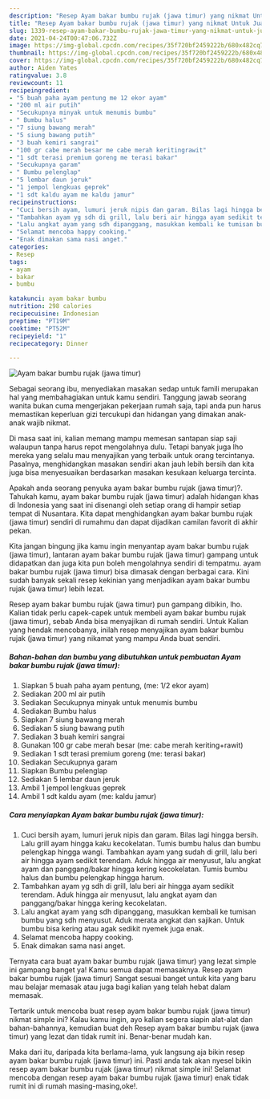 ```yaml
---
description: "Resep Ayam bakar bumbu rujak (jawa timur) yang nikmat Untuk Jualan"
title: "Resep Ayam bakar bumbu rujak (jawa timur) yang nikmat Untuk Jualan"
slug: 1339-resep-ayam-bakar-bumbu-rujak-jawa-timur-yang-nikmat-untuk-jualan
date: 2021-04-24T00:47:06.732Z
image: https://img-global.cpcdn.com/recipes/35f720bf2459222b/680x482cq70/ayam-bakar-bumbu-rujak-jawa-timur-foto-resep-utama.jpg
thumbnail: https://img-global.cpcdn.com/recipes/35f720bf2459222b/680x482cq70/ayam-bakar-bumbu-rujak-jawa-timur-foto-resep-utama.jpg
cover: https://img-global.cpcdn.com/recipes/35f720bf2459222b/680x482cq70/ayam-bakar-bumbu-rujak-jawa-timur-foto-resep-utama.jpg
author: Aiden Yates
ratingvalue: 3.8
reviewcount: 11
recipeingredient:
- "5 buah paha ayam pentung me 12 ekor ayam"
- "200 ml air putih"
- "Secukupnya minyak untuk menumis bumbu"
- " Bumbu halus"
- "7 siung bawang merah"
- "5 siung bawang putih"
- "3 buah kemiri sangrai"
- "100 gr cabe merah besar me cabe merah keritingrawit"
- "1 sdt terasi premium goreng me terasi bakar"
- "Secukupnya garam"
- " Bumbu pelenglap"
- "5 lembar daun jeruk"
- "1 jempol lengkuas geprek"
- "1 sdt kaldu ayam me kaldu jamur"
recipeinstructions:
- "Cuci bersih ayam, lumuri jeruk nipis dan garam. Bilas lagi hingga bersih. Lalu grill ayam hingga kaku kecokelatan. Tumis bumbu halus dan bumbu pelengkap hingga wangi. Tambahkan ayam yang sudah di grill, lalu beri air hingga ayam sedikit terendam. Aduk hingga air menyusut, lalu angkat ayam dan panggang/bakar hingga kering kecokelatan. Tumis bumbu halus dan bumbu pelengkap hingga harum."
- "Tambahkan ayam yg sdh di grill, lalu beri air hingga ayam sedikit terendam. Aduk hingga air menyusut, lalu angkat ayam dan panggang/bakar hingga kering kecokelatan."
- "Lalu angkat ayam yang sdh dipanggang, masukkan kembali ke tumisan bumbu yang sdh menyusut. Aduk merata angkat dan sajikan. Untuk bumbu bisa kering atau agak sedikit nyemek juga enak."
- "Selamat mencoba happy cooking."
- "Enak dimakan sama nasi anget."
categories:
- Resep
tags:
- ayam
- bakar
- bumbu

katakunci: ayam bakar bumbu 
nutrition: 298 calories
recipecuisine: Indonesian
preptime: "PT19M"
cooktime: "PT52M"
recipeyield: "1"
recipecategory: Dinner

---
```



![Ayam bakar bumbu rujak (jawa timur)](https://img-global.cpcdn.com/recipes/35f720bf2459222b/680x482cq70/ayam-bakar-bumbu-rujak-jawa-timur-foto-resep-utama.jpg)

Sebagai seorang ibu, menyediakan masakan sedap untuk famili merupakan hal yang membahagiakan untuk kamu sendiri. Tanggung jawab seorang  wanita bukan cuma mengerjakan pekerjaan rumah saja, tapi anda pun harus memastikan keperluan gizi tercukupi dan hidangan yang dimakan anak-anak wajib nikmat.

Di masa  saat ini, kalian memang mampu memesan santapan siap saji walaupun tanpa harus repot mengolahnya dulu. Tetapi banyak juga lho mereka yang selalu mau menyajikan yang terbaik untuk orang tercintanya. Pasalnya, menghidangkan masakan sendiri akan jauh lebih bersih dan kita juga bisa menyesuaikan berdasarkan masakan kesukaan keluarga tercinta. 



Apakah anda seorang penyuka ayam bakar bumbu rujak (jawa timur)?. Tahukah kamu, ayam bakar bumbu rujak (jawa timur) adalah hidangan khas di Indonesia yang saat ini disenangi oleh setiap orang di hampir setiap tempat di Nusantara. Kita dapat menghidangkan ayam bakar bumbu rujak (jawa timur) sendiri di rumahmu dan dapat dijadikan camilan favorit di akhir pekan.

Kita jangan bingung jika kamu ingin menyantap ayam bakar bumbu rujak (jawa timur), lantaran ayam bakar bumbu rujak (jawa timur) gampang untuk didapatkan dan juga kita pun boleh mengolahnya sendiri di tempatmu. ayam bakar bumbu rujak (jawa timur) bisa dimasak dengan berbagai cara. Kini sudah banyak sekali resep kekinian yang menjadikan ayam bakar bumbu rujak (jawa timur) lebih lezat.

Resep ayam bakar bumbu rujak (jawa timur) pun gampang dibikin, lho. Kalian tidak perlu capek-capek untuk membeli ayam bakar bumbu rujak (jawa timur), sebab Anda bisa menyajikan di rumah sendiri. Untuk Kalian yang hendak mencobanya, inilah resep menyajikan ayam bakar bumbu rujak (jawa timur) yang nikamat yang mampu Anda buat sendiri.

<!--inarticleads1-->

##### Bahan-bahan dan bumbu yang dibutuhkan untuk pembuatan Ayam bakar bumbu rujak (jawa timur):

1. Siapkan 5 buah paha ayam pentung, (me: 1/2 ekor ayam)
1. Sediakan 200 ml air putih
1. Sediakan Secukupnya minyak untuk menumis bumbu
1. Sediakan  Bumbu halus
1. Siapkan 7 siung bawang merah
1. Sediakan 5 siung bawang putih
1. Sediakan 3 buah kemiri sangrai
1. Gunakan 100 gr cabe merah besar (me: cabe merah keriting+rawit)
1. Sediakan 1 sdt terasi premium goreng (me: terasi bakar)
1. Sediakan Secukupnya garam
1. Siapkan  Bumbu pelenglap
1. Sediakan 5 lembar daun jeruk
1. Ambil 1 jempol lengkuas geprek
1. Ambil 1 sdt kaldu ayam (me: kaldu jamur)




<!--inarticleads2-->

##### Cara menyiapkan Ayam bakar bumbu rujak (jawa timur):

1. Cuci bersih ayam, lumuri jeruk nipis dan garam. Bilas lagi hingga bersih. Lalu grill ayam hingga kaku kecokelatan. Tumis bumbu halus dan bumbu pelengkap hingga wangi. Tambahkan ayam yang sudah di grill, lalu beri air hingga ayam sedikit terendam. Aduk hingga air menyusut, lalu angkat ayam dan panggang/bakar hingga kering kecokelatan. Tumis bumbu halus dan bumbu pelengkap hingga harum.
1. Tambahkan ayam yg sdh di grill, lalu beri air hingga ayam sedikit terendam. Aduk hingga air menyusut, lalu angkat ayam dan panggang/bakar hingga kering kecokelatan.
1. Lalu angkat ayam yang sdh dipanggang, masukkan kembali ke tumisan bumbu yang sdh menyusut. Aduk merata angkat dan sajikan. Untuk bumbu bisa kering atau agak sedikit nyemek juga enak.
1. Selamat mencoba happy cooking.
1. Enak dimakan sama nasi anget.




Ternyata cara buat ayam bakar bumbu rujak (jawa timur) yang lezat simple ini gampang banget ya! Kamu semua dapat memasaknya. Resep ayam bakar bumbu rujak (jawa timur) Sangat sesuai banget untuk kita yang baru mau belajar memasak atau juga bagi kalian yang telah hebat dalam memasak.

Tertarik untuk mencoba buat resep ayam bakar bumbu rujak (jawa timur) nikmat simple ini? Kalau kamu ingin, ayo kalian segera siapin alat-alat dan bahan-bahannya, kemudian buat deh Resep ayam bakar bumbu rujak (jawa timur) yang lezat dan tidak rumit ini. Benar-benar mudah kan. 

Maka dari itu, daripada kita berlama-lama, yuk langsung aja bikin resep ayam bakar bumbu rujak (jawa timur) ini. Pasti anda tak akan nyesel bikin resep ayam bakar bumbu rujak (jawa timur) nikmat simple ini! Selamat mencoba dengan resep ayam bakar bumbu rujak (jawa timur) enak tidak rumit ini di rumah masing-masing,oke!.

